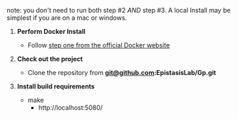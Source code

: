 note: you don't need to run both step #2 <i>AND</i> step #3.  A local Install may be simplest if you are on a mac or windows.


1. **Perform Docker Install**
	- Follow [step one from the official Docker website](https://docs.docker.com/engine/getstarted/step_one/)

2. **Check out the project**
 	- Clone the repository from  <b>git@github.com:EpistasisLab/Gp.git</b> 

3. **Install build requirements**
	- make
    	- http://localhost:5080/

